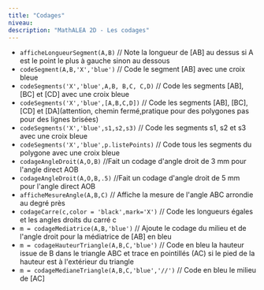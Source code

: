 ```yaml
---
title: "Codages"
niveau:
description: "MathALEA 2D - Les codages"
---
```




<!-- {{% alea2d "mediatrices"  %}} -->

<div class="ui hidden divider"></div>
<div class="ui hidden divider"></div>

* `afficheLongueurSegment(A,B)` // Note la longueur de [AB] au dessus si A est le point le plus à gauche sinon au dessous
* `codeSegment(A,B,'X','blue')` // Code le segment [AB] avec une croix bleue
* `codeSegments('X','blue',A,B, B,C, C,D)` // Code les segments [AB], [BC] et [CD] avec une croix bleue
* `codeSegments('X','blue',[A,B,C,D])` // Code les segments [AB], [BC], [CD] et [DA]\(attention, chemin fermé,pratique pour des polygones pas pour des lignes brisées)
* `codeSegments('X','blue',s1,s2,s3)` // Code les segments s1, s2 et s3 avec une croix bleue
* `codeSegments('X','blue',p.listePoints)` // Code tous les segments du polygone avec une croix bleue
* `codageAngleDroit(A,O,B)` //Fait un codage d'angle droit de 3 mm pour l'angle direct AOB
* `codageAngleDroit(A,O,B,.5)` //Fait un codage d'angle droit de 5 mm pour l'angle direct AOB
* `afficheMesureAngle(A,B,C)` // Affiche la mesure de l'angle ABC arrondie au degré près
* `codageCarre(c,color = 'black',mark='X')` // Code les longueurs égales et les angles droits du carré c
* `m = codageMediatrice(A,B,'blue')` // Ajoute le codage du milieu et de l'angle droit pour la médiatrice de [AB] en bleu
* `m = codageHauteurTriangle(A,B,C,'blue')` // Code en bleu la hauteur issue de B dans le triangle ABC et trace en pointillés (AC) si le pied de la hauteur est à l'extérieur du triangle
* `m = codageMedianeTriangle(A,B,C,'blue','//')` // Code en bleu le milieu de [AC]



